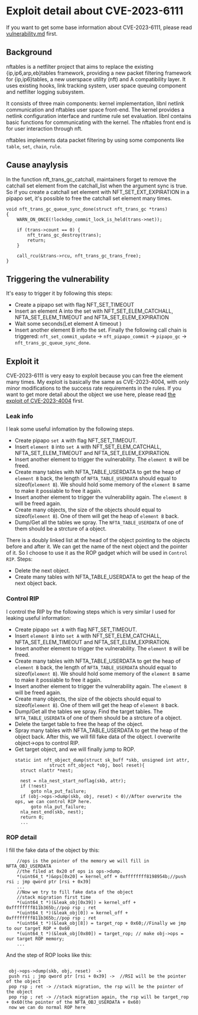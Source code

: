 # Exploit detail about CVE-2023-6111
If you want to get some base information about CVE-2023-6111, please read [vulnerability.md](./vulnerability.md) first.

## Background
nftables is a netfilter project that aims to replace the existing {ip,ip6,arp,eb}tables framework, providing a new packet filtering framework for {ip,ip6}tables, a new userspace utility (nft) and A compatibility layer. It uses existing hooks, link tracking system, user space queuing component and netfilter logging subsystem.

It consists of three main components: kernel implementation, libnl netlink communication and nftables user space front-end. The kernel provides a netlink configuration interface and runtime rule set evaluation. libnl contains basic functions for communicating with the kernel. The nftables front end is for user interaction through nft.

nftables implements data packet filtering by using some components like `table`, `set`, `chain`, `rule`.

## Cause anaylysis

In the function nft_trans_gc_catchall, maintainers forget to remove the catchall set element from the catchall_list when the argument sync is true. So if you create a catchall set element with NFT_SET_EXT_EXPIRATION in a pipapo set, it's possible to free the catchall set element many times.

```
void nft_trans_gc_queue_sync_done(struct nft_trans_gc *trans)
{
	WARN_ON_ONCE(!lockdep_commit_lock_is_held(trans->net));

	if (trans->count == 0) {
		nft_trans_gc_destroy(trans);
		return;
	}

	call_rcu(&trans->rcu, nft_trans_gc_trans_free);
}
```


## Triggering the vulnerability

It's easy to trigger it by following this steps:

- Create a pipapo set with flag NFT_SET_TIMEOUT
- Insert an element A into the set with NFT_SET_ELEM_CATCHALL, NFTA_SET_ELEM_TIMEOUT and NFTA_SET_ELEM_EXPIRATION
- Wait some seconds(Let element A timeout )
- Insert another element B infto the set. Finally the following call chain is triggered: `nft_set_commit_update` -> `nft_pipapo_commit` -> `pipapo_gc` -> `nft_trans_gc_queue_sync_done`.

## Exploit it
CVE-2023-6111 is very easy to exploit because you can free the element many times. My exploit is basically the same as CVE-2023-4004, with only minor modifications to the success rate requirements in the rules. If you want to get more detail about the object we use here, please read [the exploit of CVE-2023-4004](https://github.com/google/security-research/blob/master/pocs/linux/kernelctf/CVE-2023-4004_lts_cos_mitigation/docs/exploit.md) first.

### Leak info

I leak some useful infomation by the following steps.

- Create pipapo `set A` with flag NFT_SET_TIMEOUT.
- Insert `element B` into `set A` with NFT_SET_ELEM_CATCHALL, NFTA_SET_ELEM_TIMEOUT and NFTA_SET_ELEM_EXPIRATION.
- Insert another element to trigger the vulnerability. The `element B` will be freed.
- Create many tables with NFTA_TABLE_USERDATA to get the heap of `element B` back, the length of `NFTA_TABLE_USERDATA` should equal to sizeof(`element B`). We should hold some memory of the `element B` same to make it possiable to free it again. 
- Insert another element to trigger the vulnerability again. The `element B` will be freed again.
- Create many objects, the size of the objects should equal to sizeof(`element B`). One of them will get the heap of `element B` back.
- Dump/Get all the tables we spray. The `NFTA_TABLE_USERDATA` of one of them should be a strcture of a object. 

There is a doubly linked list at the head of the object pointing to the objects before and after it. We can get the name of the next object and the pointer of it. So I choose to use it as the ROP gadget which will be used in `Control RIP`.
Steps:
- Delete the next object.
- Create many tables with NFTA_TABLE_USERDATA to get the heap of the next object back.

### Control RIP
I control the RIP by the following steps which is very similar I used for leaking useful information:

- Create pipapo `set A` with flag NFT_SET_TIMEOUT.
- Insert `element B` into `set A` with NFT_SET_ELEM_CATCHALL, NFTA_SET_ELEM_TIMEOUT and NFTA_SET_ELEM_EXPIRATION.
- Insert another element to trigger the vulnerability. The `element B` will be freed.
- Create many tables with NFTA_TABLE_USERDATA to get the heap of `element B` back, the length of `NFTA_TABLE_USERDATA` should equal to sizeof(`element B`). We should hold some memory of the `element B` same to make it possiable to free it again. 
- Insert another element to trigger the vulnerability again. The `element B` will be freed again.
- Create many objects, the size of the objects should equal to sizeof(`element B`). One of them will get the heap of `element B` back.
- Dump/Get all the tables we spray. Find the target tables. The `NFTA_TABLE_USERDATA` of one of them should be a strcture of a object.
- Delete the target table to free the heap of the object.
- Spray many tables with NFTA_TABLE_USERDATA to get the heap of the object back. After this, we will fill fake data of the object. I overwrite object->ops to control RIP.
- Get target object, and we will finally jump to ROP.
  ```
  static int nft_object_dump(struct sk_buff *skb, unsigned int attr,
			   struct nft_object *obj, bool reset){
	struct nlattr *nest;

	nest = nla_nest_start_noflag(skb, attr);
	if (!nest)
		goto nla_put_failure;
	if (obj->ops->dump(skb, obj, reset) < 0)//After overwrite the ops, we can control RIP here.
		goto nla_put_failure;
	nla_nest_end(skb, nest);
	return 0;
	...
  ```
### ROP detail
I fill the fake data of the object by this:
```
    //ops is the pointer of the memory we will fill in NFTA_OBJ_USERDATA
    //the filed at 0x20 of ops is ops->dump.
    *(uint64_t *)&ops[0x20] = kernel_off + 0xffffffff8198954b;//push rsi ; jmp qword ptr [rsi + 0x39]
	...
    //Now we try to fill fake data of the object
    //stack migration first time 
    *(uint64_t *)(&leak_obj[0x39]) = kernel_off + 0xffffffff811b365b;//pop rsp ; ret
    *(uint64_t *)(&leak_obj[0]) = kernel_off + 0xffffffff811b365b;//pop rsp ; ret
    *(uint64_t *)(&leak_obj[8]) = target_rop + 0x60;//Finally we jmp to our target ROP + 0x60
    *(uint64_t *)(&leak_obj[0x80]) = target_rop; // make obj->ops = our target ROP memory;
	...
```

And the step of ROP looks like this:
```

 obj->ops->dump(skb, obj, reset)  ->  
 push rsi ; jmp qword ptr [rsi + 0x39] ->  //RSI will be the pointer of the object
 pop rsp ; ret -> //stack migration, the rsp will be the pointer of the object 
 pop rsp ; ret -> //stack migration again, the rsp will be target_rop + 0x60(the pointer of the NFTA_OBJ_USERDATA + 0x60) 
 now we can do normal ROP here
```
